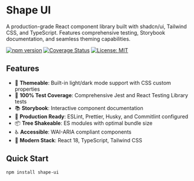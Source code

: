 # Shape UI

A production-grade React component library built with shadcn/ui, Tailwind CSS, and TypeScript. Features comprehensive testing, Storybook documentation, and seamless theming capabilities.

[![npm version](https://badge.fury.io/js/shape-ui.svg)](https://badge.fury.io/js/shape-ui)
[![Coverage Status](https://img.shields.io/badge/coverage-100%25-brightgreen.svg)](https://github.com/Im10Anish/shape-ui)
[![License: MIT](https://img.shields.io/badge/License-MIT-yellow.svg)](https://opensource.org/licenses/MIT)

## Features

- 🎨 **Themeable**: Built-in light/dark mode support with CSS custom properties
- 🧪 **100% Test Coverage**: Comprehensive Jest and React Testing Library tests
- 📚 **Storybook**: Interactive component documentation
- 🔧 **Production Ready**: ESLint, Prettier, Husky, and Commitlint configured
- 📦 **Tree Shakeable**: ES modules with optimal bundle size
- ♿ **Accessible**: WAI-ARIA compliant components
- 🚀 **Modern Stack**: React 18, TypeScript, Tailwind CSS

<!-- Add this new section -->

## Quick Start

```bash
npm install shape-ui
```
